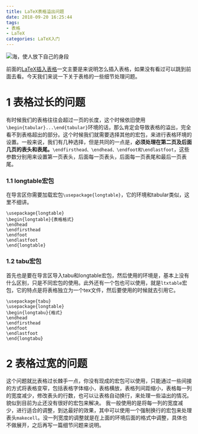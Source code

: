 ```yaml
---
title: LaTeX表格溢出问题
date: 2018-09-20 16:25:44
tags: 
- 表格
- LaTeX
categories: LaTeX入门
---
```


<meta name="referrer" content="no-referrer" />


![海，使人放下自己的身段](https://upload-images.jianshu.io/upload_images/3478485-a4ba2098aa1800cb.jpeg?imageMogr2/auto-orient/strip%7CimageView2/2/w/1240)

前面的[LaTeX插入表格](https://www.jianshu.com/writer#/notebooks/23465256/notes/33812322)一文主要是来说明怎么插入表格，如果没有看过可以跳到前面去看。今天我们来说一下关于表格的一些细节处理问题。

<!--less-->

# 1 表格过长的问题
有时候我们的表格往往会超过一页的长度，这个时候依旧使用`\begin{tabular}...\end{tabular}`环境的话，那么肯定会导致表格的溢出，完全看不到表格超出的部分。这个时候我们就需要选择其他的宏包，来进行表格环境的设置。一般来说，我们有几种选择，但是共同的一点是，**必须处理在第二页及后面几页的表头和表尾。**`\endfirsthead、\endhead、\endfoot和\endlastfoot`，这些参数分别用来设置第一页表头，后面每一页表头，后面每一页表尾和最后一页表尾。
### 1.1 longtable宏包

在导言区你需要加载宏包`\usepackage{longtable}`，它的环境和tabular类似，这里不细讲。
```
\usepackage{longtable}
\begin{longtable}{表格格式}
\endhead
\endfirsthead
\endfoot
\endlastfoot
\end{longtable}

```

### 1.2 tabu宏包
首先也是要在导言区导入tabu和longtable宏包，然后使用的环境是，基本上没有什么区别，只是不同宏包的使用。此外还有一个包也可以使用，就是`ltxtable`宏包，它的特点是将表格独立为一个tex文件，然后要使用的时候就去引用它。
```
\usepackage{tabu}
\usepackage{longtable}
\begin{longtabu}{格式}
\endhead
\endfirsthead
\endfoot
\endlastfoot
\end{longtabu}

```

# 2 表格过宽的问题
这个问题就比表格过长棘手一点，你没有现成的宏包可以使用，只能通过一些间接的方式将表格变窄，包括表格字体缩小，表格横放，表格列间距缩小，表格每一列的宽度减少，修改表头的行数，也可以让表格自动换行，来处理一些溢出的情况。貌似到目前为止还没有很好的宏包来解决。
我一般使用的是将每一列的宽度减少，进行适合的调整，到达最好的效果，其中可以使用一个强制换行的宏包来处理表头`makecell`。没一列宽度的调整就是在上面的环境后面的格式中调整，具体也不做展开，之后再写一篇细节问题来说明。